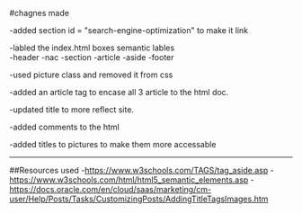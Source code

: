 #chagnes made

-added section id = "search-engine-optimization" to make it link

-labled the index.html boxes semantic lables  
  	-header
	-nac
	-section
	-article
	-aside
	-footer

-used picture class and removed it from css

-added an article tag to encase all 3 article to the html doc.

-updated title to more reflect site.

-added comments to the html

-added titles to pictures to make them more accessable


--------------------------------------------------------------------------------------------------


##Resources used 
-https://www.w3schools.com/TAGS/tag_aside.asp
-https://www.w3schools.com/html/html5_semantic_elements.asp
-https://docs.oracle.com/en/cloud/saas/marketing/cm-user/Help/Posts/Tasks/CustomizingPosts/AddingTitleTagsImages.htm


 

